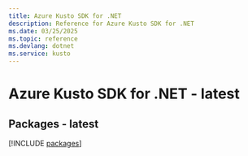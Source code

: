 ```yaml
---
title: Azure Kusto SDK for .NET
description: Reference for Azure Kusto SDK for .NET
ms.date: 03/25/2025
ms.topic: reference
ms.devlang: dotnet
ms.service: kusto
---
```

# Azure Kusto SDK for .NET - latest
## Packages - latest
[!INCLUDE [packages](kusto-index.md)]